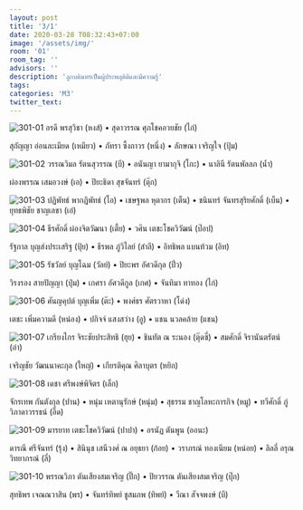 ```yaml
---
layout: post
title: '3/1'
date: 2020-03-28 T08:32:43+07:00
image: '/assets/img/'
room: '01'
room_tag: ''
advisors: ''
description: 'ลูกบดินทรเป็นผู้ประพฤติดีและมีความรู้'
tags:
categories: 'M3'
twitter_text:
---
```

![301-01](https://res.cloudinary.com/dbruw74ms/image/upload/r_8,c_fit,w_760/v1585362007/301-01_xlig0t.png)
อรดี พรสุวิชา (หงส์) • สุดาวรรณ ศุภโชคอวยชัย (ไก่)

สุกัญญา อ่อนละเมียด (เหมียว) • ภัทรา ซึ้งถาวร (หนึ่ง) • ลักษณา เจริญใจ (ปุ้ม)

![301-02](https://res.cloudinary.com/dbruw74ms/image/upload/r_8,c_fit,w_760/v1585362006/301-02_kfupjl.png)
วรรณวิมล รัตนสุวรรณ (บี) • อนันญา ยามากุจิ (โกะ) • นาลินี รัตนพัลลภ (น้ำ)

ผ่องพรรณ เสมอวงษ์ (เอ) • ปิยะธิดา สุขจันทร์ (ตุ๊ก)

![301-03](https://res.cloudinary.com/dbruw74ms/image/upload/r_8,c_fit,w_760/v1585362006/301-03_tzg7nq.png)
ปฏิพัทธ์ พากฎิพัทธ์ (โอ) • เชษฐพล หุตากร (เต็น) • ชนินทร์ จันทรสุริยศักดิ์ (เบ็น) • ยุทธพิชัย ชาญเลขา (เอ๋)

![301-04](https://res.cloudinary.com/dbruw74ms/image/upload/r_8,c_fit,w_760/v1585362009/301-04_lccm2f.png)
ธีรศักดิ์ ผ่องจิตวัฒนา (เตี้ย) • วศิน เตชะโชควิวัฒน์ (ป๊อป)

รัฐกาล บุญส่งประเสริฐ (ปุ้ย) • ธีรพล ภู่วิไลย์ (สำลี) • อิทธิพล แบนท้วม (อิท)

![301-05](https://res.cloudinary.com/dbruw74ms/image/upload/r_8,c_fit,w_760/v1585363310/301-05_yqsjcj.png)
รัชวัลย์ บุญโฉม (วัลย์) • ปิยะพร อัศวดีกุล (ปิ๋ว)

วิรงรอง สายปัญญา (ปุ๋ม) • เกศรา อัศวดีกูล (เกศ) • จันทิมา ทาทอง (ไก่)

![301-06](https://res.cloudinary.com/dbruw74ms/image/upload/r_8,c_fit,w_760/v1585363310/301-06_fz5gwj.png)
ศันญคุปต์ บุญเพิ่ม (ต๊ะ) • พงศ์ธร ศัตรวาหา (โด่ง)

เตชะ เพิ่มความดี (หน่อง) • ปกิจจ์ แสงสว่าง (อู) • แชน นวลคล้าย (แชน)

![301-07](https://res.cloudinary.com/dbruw74ms/image/upload/r_8,c_fit,w_760/v1585363310/301-07_hm1yii.png)
เกรียงไกร จิระชัยประสิทธิ (ฮุย) • ชินทัต ณ ระนอง (ตุ๊ดซี่) • สมศักดิ์ จิรานันตรัตน์ (อ๋า)

เจริญชัย วัฒนนาคะกุล (ใหญ่) • เกียรติคุณ ศิลาบุตร (หยิก)

![301-08](https://res.cloudinary.com/dbruw74ms/image/upload/r_8,c_fit,w_760/v1585363310/301-08_oeo5hf.png)
เดชา ศรีพงษ์พิจิตร (เล็ก)

จักรเทพ กันตังกุล (ปาน) • หนุ่ม เหตานุรักษ์ (หนุ่ม) • สุธรรม ชาญโลหะการกิจ (หมู) • ทวีศักดิ์ ภู่วิภาดาวรรธน์ (อิ๊ด)

![301-09](https://res.cloudinary.com/dbruw74ms/image/upload/r_8,c_fit,w_760/v1585363310/301-09_vb0iq0.png)
มารยาท เตชะโชควิวัฒน์ (ปาปา) • อรนัฏ ตันพูน (ออนะ)

ดารณี ศรีจันทร์ (รุ้ง) • สินินุช เสนีวงศ์ ณ อยุธยา (ก้อย) • วราภรณ์ ทองเนียม (หน่อย) • ลิลลี่ อรุณวิทยาภรณ์ (ลี่)

![301-10](https://res.cloudinary.com/dbruw74ms/image/upload/r_8,c_fit,w_760/v1585363311/301-10_bjiyj5.png)
พรรณวิภา ตันเสียงสมเจริญ (ปิ๊ก) • ปิยวรรณ ตันเสียงสมเจริญ (ปุ๊ก)

สุทธิพร เจณณวาสิน (พร) • จันทร์ทิพย์ ชูสมภพ (ทิพย์) • วีณา สัจจพงษ์ (บี)
